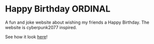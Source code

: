# Happy Birthday ORDINAL
A fun and joke website about wishing my friends a Happy Birthday.
The website is cyberpunk2077 inspired.


See how it look [here](https://github.com/imanuella/HBD-Ordinal/blob/main/index.html)!


